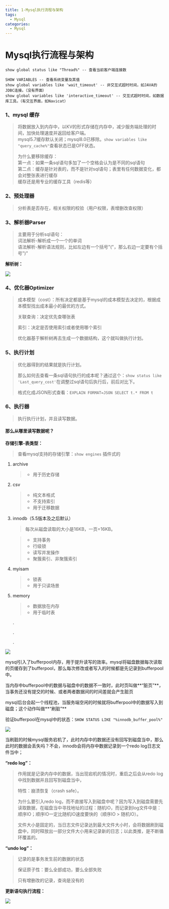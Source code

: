 ```yaml
---
title: 1-Mysql执行流程与架构
tags:
  - Mysql
categories:
  - Mysql
---
```

# Mysql执行流程与架构

```mysql
show global status like "Thread%" -- 查看当前客户端连接数

SHOW VARIABLES -- 查看系统变量及其值
show global variables like 'wait_timeout' -- 非交互式超时时间，如JAVA的JDBC连接。（没有界面）
show global variables like 'interactive_timeout' -- 交互式超时时间，如数据库工具。（有交互界面，如Navicat）
```

### 1、mysql 缓存

> 将数据放入到内存中，以KV的形式存储在内存中，减少服务端处理的时间，加快处理速度并返回给客户端。<br/>mysql5.7缓存默认关闭；mysql8.0已移除。`show variables like "query_cache%"`查看状态已是OFF状态。
>
> 为什么要移除缓存：<br/>第一点：如果一条sql语句多加了一个空格会认为是不同的sql语句<br/>第二点：缓存是针对表的，而不是针对sql语句；表里有任何数据变化，都会对整张表进行缓存<br/>缓存还是用专业的缓存工具（redis等）

### 2、预处理器

> 分析表是否存在，相关权限的校验（用户权限，表增删改查权限）

### 3、解析器Parser

> 主要用于分析sql语句：<br/>词法解析-解析成一个一个的单词<br/>语法解析-解析语法规则，比如左边有一个括号"("，那么右边一定要有个括号")"

**解析树：**

![](https://i.loli.net/2021/07/25/36CmLkWBalOfRIZ.png)

### 4、优化器Optimizer

> 成本模型（cost）：所有决定都是基于mysql的成本模型去决定的，根据成本模型找出成本最小的最优的方式。
>
> 关联查询：决定优先查哪张表
>
> 索引：决定是否使用索引或者使用哪个索引
>
> 优化器基于解析树再去生成一个数据结构，这个就叫做执行计划。

### 5、执行计划

> 优化器得到的结果就是执行计划。
>
> 那么如何去查看一条sql语句执行的成本呢？通过这个：`show status like 'Last_query_cost'`在调整过sql语句后执行后，前后对比下。
>
> 格式化成JSON形式查看：`EXPLAIN FORMAT=JSON SELECT t.* FROM t` 

### 6、执行器

> 执行执行计划，并且读写数据。

#### 那么从哪里读写数据呢？

**存储引擎-表类型：**

> 查看mysql支持的存储引擎：`show engines` 插件式的

1. archive

   > + 用于历史存储

2. csv

   > + 纯文本格式
   > + 不支持索引
   > + 用于迁移数据

3. innodb（5.5版本及之后默认）

   > 每次从磁盘读取的大小是16KB，一页=16KB。

   > + 支持事务
   > + 行级锁
   > + 读写并发操作
   > + 聚簇索引、非聚簇索引

4. myisam

   > + 锁表
   > + 用于只读场景

5. memory

   > + 数据放在内存
   > + 用于临时表

   .

   .

   .

![](https://i.loli.net/2021/06/29/cBAzmPyU5JNkTde.png)

mysql引入了bufferpool内存，用于提升读写的效率。mysql将磁盘数据每次读取的页缓存到了bufferpool，那么每次修改或者写入的时候都是先记录到bufferpool中。

当内存中bufferpool中的数据与磁盘中的数据不一致时，此时页叫做**“脏页”**，当事务还没有提交的时候、或者两者数据间的时间差就会产生脏页

mysql后台会起一个线程池，当服务端空闲的时候就将bufferpool中的数据写入到磁盘；这个动作叫做**“刷脏”**

验证bufferpool在mysql中的状态：`SHOW STATUS LIKE "%innodb_buffer_pool%"`

![](https://i.loli.net/2021/07/25/ieEtcUKw7BjG3MN.png)

当刷脏的时候mysql服务宕机了，此时内存中的数据还没有回写到磁盘当中，那么此时的数据会丢失吗？不会，innodb会将内存中数据记录到一个redo log日志文件当中；

**“redo log”：**

> 作用就是记录内存中的数据，当出现宕机的情况时，重启之后会从redo log中找到数据并且回写到磁盘当中，
>
> 特性：崩溃恢复（crash safe）。
>
> 为什么要引入redo log，而不直接写入到磁盘中呢？因为写入到磁盘需要先读取数据，在磁盘当中寻找地址的过程：随机IO，而记录到log文件中是：顺序IO；顺序IO一定比随机IO速度要快的（顺序IO > 随机IO）。
>
> 文件大小是固定的，当日志文件记录达到最大文件大小时，会将数据刷到磁盘中，同时释放出一部分文件大小用来记录新的日志；以此类推，是不断循环覆盖的。

**“undo log”：**

> 记录的是事务发生前的数据的状态
>
> 保证原子性：要么全部成功，要么全部失败
>
> 只有增删改的记录，查询是没有的

**更新语句执行流程：**

![](https://i.loli.net/2021/07/25/Lf6CGTe3huSIocW.png)
